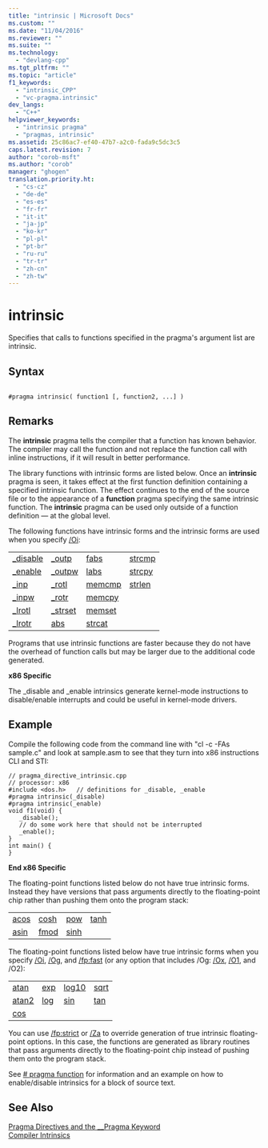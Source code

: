 ```yaml
---
title: "intrinsic | Microsoft Docs"
ms.custom: ""
ms.date: "11/04/2016"
ms.reviewer: ""
ms.suite: ""
ms.technology: 
  - "devlang-cpp"
ms.tgt_pltfrm: ""
ms.topic: "article"
f1_keywords: 
  - "intrinsic_CPP"
  - "vc-pragma.intrinsic"
dev_langs: 
  - "C++"
helpviewer_keywords: 
  - "intrinsic pragma"
  - "pragmas, intrinsic"
ms.assetid: 25c86ac7-ef40-47b7-a2c0-fada9c5dc3c5
caps.latest.revision: 7
author: "corob-msft"
ms.author: "corob"
manager: "ghogen"
translation.priority.ht: 
  - "cs-cz"
  - "de-de"
  - "es-es"
  - "fr-fr"
  - "it-it"
  - "ja-jp"
  - "ko-kr"
  - "pl-pl"
  - "pt-br"
  - "ru-ru"
  - "tr-tr"
  - "zh-cn"
  - "zh-tw"
---
```

# intrinsic
Specifies that calls to functions specified in the pragma's argument list are intrinsic.  
  
## Syntax  
  
```  
  
#pragma intrinsic( function1 [, function2, ...] )  
```  
  
## Remarks  
 The **intrinsic** pragma tells the compiler that a function has known behavior.  The compiler may call the function and not replace the function call with inline instructions, if it will result in better performance.  
  
 The library functions with intrinsic forms are listed below. Once an **intrinsic** pragma is seen, it takes effect at the first function definition containing a specified intrinsic function. The effect continues to the end of the source file or to the appearance of a **function** pragma specifying the same intrinsic function. The **intrinsic** pragma can be used only outside of a function definition — at the global level.  
  
 The following functions have intrinsic forms and the intrinsic forms are used when you specify [/Oi](../build/reference/oi-generate-intrinsic-functions.md):  
  
|||||  
|-|-|-|-|  
|[_disable](../intrinsics/disable.md)|[_outp](../c-runtime-library/outp-outpw-outpd.md)|[fabs](../c-runtime-library/reference/fabs-fabsf-fabsl.md)|[strcmp](../c-runtime-library/reference/strcmp-wcscmp-mbscmp.md)|  
|[_enable](../intrinsics/enable.md)|[_outpw](../c-runtime-library/outp-outpw-outpd.md)|[labs](../c-runtime-library/reference/abs-labs-llabs-abs64.md)|[strcpy](../c-runtime-library/reference/strcpy-wcscpy-mbscpy.md)|  
|[_inp](../c-runtime-library/inp-inpw-inpd.md)|[_rotl](../c-runtime-library/reference/rotl-rotl64-rotr-rotr64.md)|[memcmp](../c-runtime-library/reference/memcmp-wmemcmp.md)|[strlen](../c-runtime-library/reference/strlen-wcslen-mbslen-mbslen-l-mbstrlen-mbstrlen-l.md)|  
|[_inpw](../c-runtime-library/inp-inpw-inpd.md)|[_rotr](../c-runtime-library/reference/rotl-rotl64-rotr-rotr64.md)|[memcpy](../c-runtime-library/reference/memcpy-wmemcpy.md)||  
|[_lrotl](../c-runtime-library/reference/lrotl-lrotr.md)|[_strset](../c-runtime-library/reference/strset-strset-l-wcsset-wcsset-l-mbsset-mbsset-l.md)|[memset](../c-runtime-library/reference/memset-wmemset.md)||  
|[_lrotr](../c-runtime-library/reference/lrotl-lrotr.md)|[abs](../c-runtime-library/reference/abs-labs-llabs-abs64.md)|[strcat](../c-runtime-library/reference/strcat-wcscat-mbscat.md)||  
  
 Programs that use intrinsic functions are faster because they do not have the overhead of function calls but may be larger due to the additional code generated.  
  
 **x86 Specific**  
  
 The _disable and _enable intrinsics generate kernel-mode instructions to disable/enable interrupts and could be useful in kernel-mode drivers.  
  
## Example  
 Compile the following code from the command line with "cl -c -FAs sample.c" and look at sample.asm to see that they turn into x86 instructions CLI and STI:  
  
```  
// pragma_directive_intrinsic.cpp  
// processor: x86  
#include <dos.h>   // definitions for _disable, _enable  
#pragma intrinsic(_disable)  
#pragma intrinsic(_enable)  
void f1(void) {  
   _disable();  
   // do some work here that should not be interrupted  
   _enable();  
}  
int main() {  
}  
```  
  
 **End x86 Specific**  
  
 The floating-point functions listed below do not have true intrinsic forms. Instead they have versions that pass arguments directly to the floating-point chip rather than pushing them onto the program stack:  
  
|||||  
|-|-|-|-|  
|[acos](../c-runtime-library/reference/acos-acosf-acosl.md)|[cosh](../c-runtime-library/reference/cos-cosf-cosl-cosh-coshf-coshl.md)|[pow](../c-runtime-library/reference/pow-powf-powl.md)|[tanh](../c-runtime-library/reference/tan-tanf-tanl-tanh-tanhf-tanhl.md)|  
|[asin](../c-runtime-library/reference/asin-asinf-asinl.md)|[fmod](../c-runtime-library/reference/fmod-fmodf.md)|[sinh](../c-runtime-library/reference/sin-sinf-sinl-sinh-sinhf-sinhl.md)||  
  
 The floating-point functions listed below have true intrinsic forms when you specify [/Oi](../build/reference/oi-generate-intrinsic-functions.md), [/Og](../build/reference/og-global-optimizations.md), and [/fp:fast](../build/reference/fp-specify-floating-point-behavior.md) (or any option that includes /Og: [/Ox](../build/reference/ox-full-optimization.md), [/O1](../build/reference/o1-o2-minimize-size-maximize-speed.md), and /O2):  
  
|||||  
|-|-|-|-|  
|[atan](../c-runtime-library/reference/atan-atanf-atanl-atan2-atan2f-atan2l.md)|[exp](../c-runtime-library/reference/exp-expf.md)|[log10](../c-runtime-library/reference/log-logf-log10-log10f.md)|[sqrt](../c-runtime-library/reference/sqrt-sqrtf-sqrtl.md)|  
|[atan2](../c-runtime-library/reference/atan-atanf-atanl-atan2-atan2f-atan2l.md)|[log](../c-runtime-library/reference/log-logf-log10-log10f.md)|[sin](../c-runtime-library/reference/sin-sinf-sinl-sinh-sinhf-sinhl.md)|[tan](../c-runtime-library/reference/tan-tanf-tanl-tanh-tanhf-tanhl.md)|  
|[cos](../c-runtime-library/reference/cos-cosf-cosl-cosh-coshf-coshl.md)||||  
  
 You can use [/fp:strict](../build/reference/fp-specify-floating-point-behavior.md) or [/Za](../build/reference/za-ze-disable-language-extensions.md) to override generation of true intrinsic floating-point options. In this case, the functions are generated as library routines that pass arguments directly to the floating-point chip instead of pushing them onto the program stack.  
  
 See [# pragma function](../preprocessor/function-c-cpp.md) for information and an example on how to enable/disable intrinsics for a block of source text.  
  
## See Also  
 [Pragma Directives and the __Pragma Keyword](../preprocessor/pragma-directives-and-the-pragma-keyword.md)   
 [Compiler Intrinsics](../intrinsics/compiler-intrinsics.md)